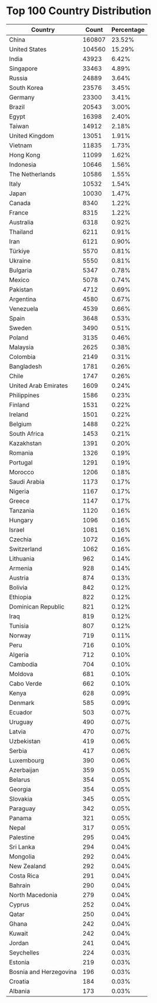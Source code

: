 # Top 100 Country Distribution
| Country | Count | Percentage |
|----|----|----|
| China | 160807 | 23.52% |
| United States | 104560 | 15.29% |
| India | 43923 | 6.42% |
| Singapore | 33463 | 4.89% |
| Russia | 24889 | 3.64% |
| South Korea | 23576 | 3.45% |
| Germany | 23300 | 3.41% |
| Brazil | 20543 | 3.00% |
| Egypt | 16398 | 2.40% |
| Taiwan | 14912 | 2.18% |
| United Kingdom | 13051 | 1.91% |
| Vietnam | 11835 | 1.73% |
| Hong Kong | 11099 | 1.62% |
| Indonesia | 10646 | 1.56% |
| The Netherlands | 10586 | 1.55% |
| Italy | 10532 | 1.54% |
| Japan | 10030 | 1.47% |
| Canada | 8340 | 1.22% |
| France | 8315 | 1.22% |
| Australia | 6318 | 0.92% |
| Thailand | 6211 | 0.91% |
| Iran | 6121 | 0.90% |
| Türkiye | 5570 | 0.81% |
| Ukraine | 5550 | 0.81% |
| Bulgaria | 5347 | 0.78% |
| Mexico | 5078 | 0.74% |
| Pakistan | 4712 | 0.69% |
| Argentina | 4580 | 0.67% |
| Venezuela | 4539 | 0.66% |
| Spain | 3648 | 0.53% |
| Sweden | 3490 | 0.51% |
| Poland | 3135 | 0.46% |
| Malaysia | 2625 | 0.38% |
| Colombia | 2149 | 0.31% |
| Bangladesh | 1781 | 0.26% |
| Chile | 1747 | 0.26% |
| United Arab Emirates | 1609 | 0.24% |
| Philippines | 1586 | 0.23% |
| Finland | 1531 | 0.22% |
| Ireland | 1501 | 0.22% |
| Belgium | 1488 | 0.22% |
| South Africa | 1453 | 0.21% |
| Kazakhstan | 1391 | 0.20% |
| Romania | 1326 | 0.19% |
| Portugal | 1291 | 0.19% |
| Morocco | 1206 | 0.18% |
| Saudi Arabia | 1173 | 0.17% |
| Nigeria | 1167 | 0.17% |
| Greece | 1147 | 0.17% |
| Tanzania | 1120 | 0.16% |
| Hungary | 1096 | 0.16% |
| Israel | 1081 | 0.16% |
| Czechia | 1072 | 0.16% |
| Switzerland | 1062 | 0.16% |
| Lithuania | 962 | 0.14% |
| Armenia | 928 | 0.14% |
| Austria | 874 | 0.13% |
| Bolivia | 842 | 0.12% |
| Ethiopia | 822 | 0.12% |
| Dominican Republic | 821 | 0.12% |
| Iraq | 819 | 0.12% |
| Tunisia | 807 | 0.12% |
| Norway | 719 | 0.11% |
| Peru | 716 | 0.10% |
| Algeria | 712 | 0.10% |
| Cambodia | 704 | 0.10% |
| Moldova | 681 | 0.10% |
| Cabo Verde | 662 | 0.10% |
| Kenya | 628 | 0.09% |
| Denmark | 585 | 0.09% |
| Ecuador | 503 | 0.07% |
| Uruguay | 490 | 0.07% |
| Latvia | 470 | 0.07% |
| Uzbekistan | 419 | 0.06% |
| Serbia | 417 | 0.06% |
| Luxembourg | 390 | 0.06% |
| Azerbaijan | 359 | 0.05% |
| Belarus | 354 | 0.05% |
| Georgia | 354 | 0.05% |
| Slovakia | 345 | 0.05% |
| Paraguay | 342 | 0.05% |
| Panama | 321 | 0.05% |
| Nepal | 317 | 0.05% |
| Palestine | 295 | 0.04% |
| Sri Lanka | 294 | 0.04% |
| Mongolia | 292 | 0.04% |
| New Zealand | 292 | 0.04% |
| Costa Rica | 291 | 0.04% |
| Bahrain | 290 | 0.04% |
| North Macedonia | 279 | 0.04% |
| Cyprus | 252 | 0.04% |
| Qatar | 250 | 0.04% |
| Ghana | 242 | 0.04% |
| Kuwait | 242 | 0.04% |
| Jordan | 241 | 0.04% |
| Seychelles | 224 | 0.03% |
| Estonia | 219 | 0.03% |
| Bosnia and Herzegovina | 196 | 0.03% |
| Croatia | 184 | 0.03% |
| Albania | 173 | 0.03% |

